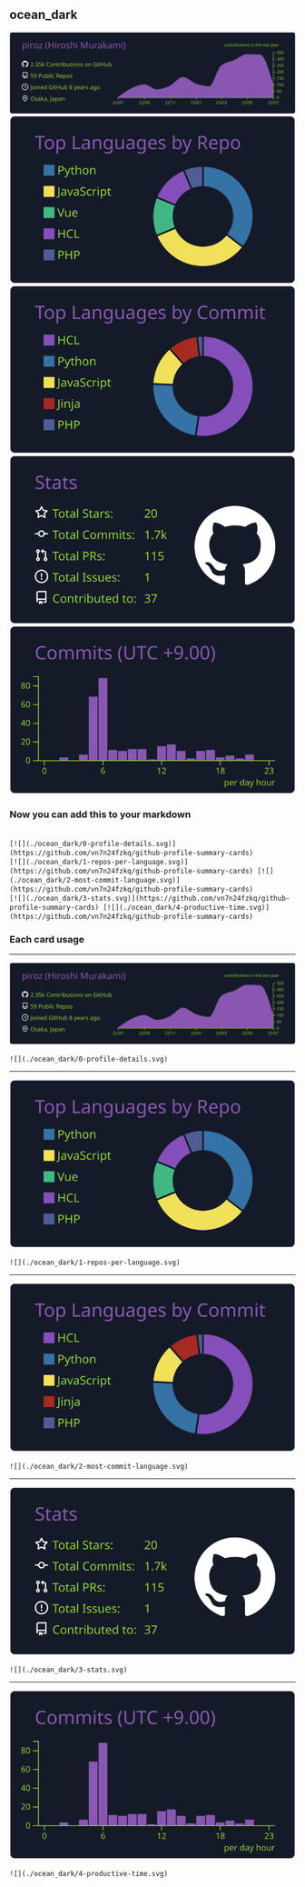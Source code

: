 ## ocean_dark

[![](./0-profile-details.svg)](https://github.com/vn7n24fzkq/github-profile-summary-cards)
[![](./1-repos-per-language.svg)](https://github.com/vn7n24fzkq/github-profile-summary-cards) [![](./2-most-commit-language.svg)](https://github.com/vn7n24fzkq/github-profile-summary-cards)
[![](./3-stats.svg)](https://github.com/vn7n24fzkq/github-profile-summary-cards) [![](./4-productive-time.svg)](https://github.com/vn7n24fzkq/github-profile-summary-cards)
### Now you can add this to your markdown
```

[![](./ocean_dark/0-profile-details.svg)](https://github.com/vn7n24fzkq/github-profile-summary-cards)
[![](./ocean_dark/1-repos-per-language.svg)](https://github.com/vn7n24fzkq/github-profile-summary-cards) [![](./ocean_dark/2-most-commit-language.svg)](https://github.com/vn7n24fzkq/github-profile-summary-cards)
[![](./ocean_dark/3-stats.svg)](https://github.com/vn7n24fzkq/github-profile-summary-cards) [![](./ocean_dark/4-productive-time.svg)](https://github.com/vn7n24fzkq/github-profile-summary-cards)

```

### Each card usage
---

![](./0-profile-details.svg)

```
![](./ocean_dark/0-profile-details.svg)
```

    

---

![](./1-repos-per-language.svg)

```
![](./ocean_dark/1-repos-per-language.svg)
```

    

---

![](./2-most-commit-language.svg)

```
![](./ocean_dark/2-most-commit-language.svg)
```

    

---

![](./3-stats.svg)

```
![](./ocean_dark/3-stats.svg)
```

    

---

![](./4-productive-time.svg)

```
![](./ocean_dark/4-productive-time.svg)
```

    
